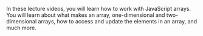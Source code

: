 In these lecture videos, you will learn how to work with JavaScript arrays. You will learn about what makes an array, one-dimensional and two-dimensional arrays, how to access and update the elements in an array, and much more.